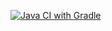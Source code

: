 [![Java CI with Gradle](https://github.com/Anest2023/BehaviorDriverDevelopmentHW/actions/workflows/main.yml/badge.svg)](https://github.com/Anest2023/BehaviorDriverDevelopmentHW/actions/workflows/main.yml)

